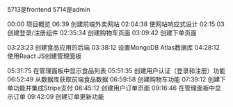 5713是frontend
5714是admin



00:00 项目概览
06:39 创建前端外卖网站
02:04:38 使网站响应式设计
02:15:03 创建登录/注册组件
02:35:34 创建购物车页面
03:09:42 创建下单页面

03:23:23 创建食品应用的后端
03:38:12 设置MongoDB Atlas数据库
04:28:12 使用React JS创建管理面板

05:31:75 在管理面板中显示食品列表
05:51:35 创建用户认证（登录和注册）功能
06:52:49 从数据库获取前端食品数据
06:59:58 创建购物车功能
07:39:12 创建下单功能并集成Stripe支付
08:45:12 创建用户订单页面
09:16:46 在管理面板中显示订单
09:42:09 创建订单更新功能
